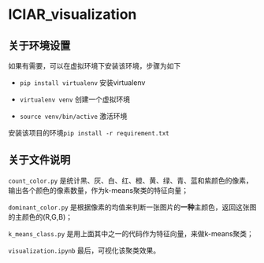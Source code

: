 # ICIAR_visualization

## 关于环境设置

如果有需要，可以在虚拟环境下安装该环境，步骤为如下

- `pip install virtualenv` 安装virtualenv

- `virtualenv venv` 创建一个虚拟环境
- `source venv/bin/active` 激活环境

安装该项目的环境`pip install -r requirement.txt `

## 关于文件说明

`count_color.py` 是统计黑、灰、白、红、橙、黄、绿、青、蓝和紫颜色的像素，输出各个颜色的像素数量，作为k-means聚类的特征向量；

`dominant_color.py` 是根据像素的均值来判断一张图片的**一种**主颜色，返回这张图的主颜色的(R,G,B)；

`k_means_class.py` 是用上面其中之一的代码作为特征向量，来做k-means聚类；

`visualization.ipynb` 最后，可视化该聚类效果。

